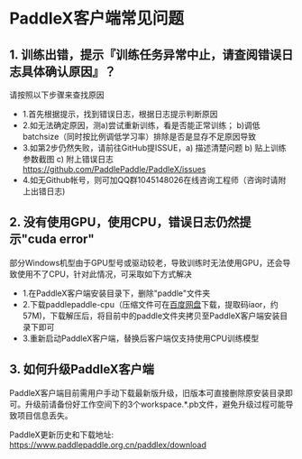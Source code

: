 # PaddleX客户端常见问题

## 1. 训练出错，提示『训练任务异常中止，请查阅错误日志具体确认原因』？
请按照以下步骤来查找原因

- 1.首先根据提示，找到错误日志，根据日志提示判断原因
- 2.如无法确定原因，测a)尝试重新训练，看是否能正常训练； b)调低batchsize（同时按比例调低学习率）排除是否是显存不足原因导致
- 3.如第2步仍然失败，请前往GitHub提ISSUE，a) 描述清楚问题 b) 贴上训练参数截图 c) 附上错误日志   https://github.com/PaddlePaddle/PaddleX/issues
- 4.如无Github帐号，则可加QQ群1045148026在线咨询工程师（咨询时请附上出错日志)

## 2. 没有使用GPU，使用CPU，错误日志仍然提示"cuda error"
部分Windows机型由于GPU型号或驱动较老，导致训练时无法使用GPU，还会导致使用不了CPU，针对此情况，可采取如下方式解决
- 1.在PaddleX客户端安装目录下，删除"paddle"文件夹
- 2.下载paddlepaddle-cpu（压缩文件可在[百度网盘](https://pan.baidu.com/s/1GrzLCuzuw-PAEx4BELnc0w)下载，提取码iaor，约57M)，下载解压后，将目前中的paddle文件夹拷贝至PaddleX客户端安装目录下即可
- 3.重新启动PaddleX客户端，替换后客户端仅支持使用CPU训练模型

## 3. 如何升级PaddleX客户端
PaddleX客户端目前需用户手动下载最新版升级，旧版本可直接删除原安装目录即可。升级前请备份好工作空间下的3个workspace.*.pb文件，避免升级过程可能导致项目信息丢失。

PaddleX更新历史和下载地址: https://www.paddlepaddle.org.cn/paddlex/download
